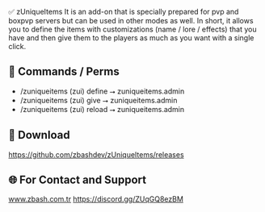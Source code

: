 ✅ zUniqueItems It is an add-on that is specially prepared for pvp and boxpvp servers but can be used in other modes as well. In short, it allows you to define the items with customizations (name / lore / effects) that you have and then give them to the players as much as you want with a single click.

## 🚀 Commands / Perms

- /zuniqueitems (zui) define <item-name> ⭢ zuniqueitems.admin
- /zuniqueitems (zui) give <item-name> <player-name> <amount> ⭢ zuniqueitems.admin
- /zuniqueitems (zui) reload ⭢ zuniqueitems.admin

## 📁 Download 

https://github.com/zbashdev/zUniqueItems/releases

## 🌐 For Contact and Support

www.zbash.com.tr
https://discord.gg/ZUqGQ8ezBM







